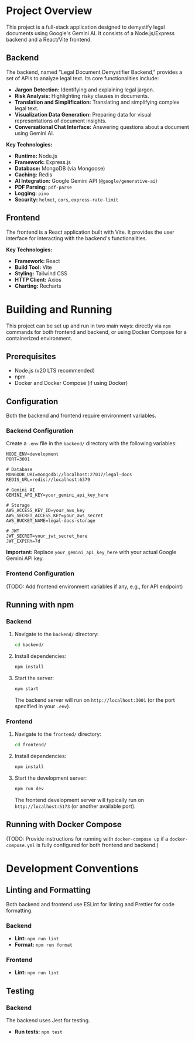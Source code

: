 # Project Overview

This project is a full-stack application designed to demystify legal documents using Google's Gemini AI. It consists of a Node.js/Express backend and a React/Vite frontend.

## Backend

The backend, named "Legal Document Demystifier Backend," provides a set of APIs to analyze legal text. Its core functionalities include:
*   **Jargon Detection:** Identifying and explaining legal jargon.
*   **Risk Analysis:** Highlighting risky clauses in documents.
*   **Translation and Simplification:** Translating and simplifying complex legal text.
*   **Visualization Data Generation:** Preparing data for visual representations of document insights.
*   **Conversational Chat Interface:** Answering questions about a document using Gemini AI.

**Key Technologies:**
*   **Runtime:** Node.js
*   **Framework:** Express.js
*   **Database:** MongoDB (via Mongoose)
*   **Caching:** Redis
*   **AI Integration:** Google Gemini API (`@google/generative-ai`)
*   **PDF Parsing:** `pdf-parse`
*   **Logging:** `pino`
*   **Security:** `helmet`, `cors`, `express-rate-limit`

## Frontend

The frontend is a React application built with Vite. It provides the user interface for interacting with the backend's functionalities.

**Key Technologies:**
*   **Framework:** React
*   **Build Tool:** Vite
*   **Styling:** Tailwind CSS
*   **HTTP Client:** Axios
*   **Charting:** Recharts

# Building and Running

This project can be set up and run in two main ways: directly via `npm` commands for both frontend and backend, or using Docker Compose for a containerized environment.

## Prerequisites

*   Node.js (v20 LTS recommended)
*   npm
*   Docker and Docker Compose (if using Docker)

## Configuration

Both the backend and frontend require environment variables.

### Backend Configuration

Create a `.env` file in the `backend/` directory with the following variables:

```
NODE_ENV=development
PORT=3001

# Database
MONGODB_URI=mongodb://localhost:27017/legal-docs
REDIS_URL=redis://localhost:6379

# Gemini AI
GEMINI_API_KEY=your_gemini_api_key_here

# Storage
AWS_ACCESS_KEY_ID=your_aws_key
AWS_SECRET_ACCESS_KEY=your_aws_secret
AWS_BUCKET_NAME=legal-docs-storage

# JWT
JWT_SECRET=your_jwt_secret_here
JWT_EXPIRY=7d
```
**Important:** Replace `your_gemini_api_key_here` with your actual Google Gemini API key.

### Frontend Configuration

(TODO: Add frontend environment variables if any, e.g., for API endpoint)

## Running with npm

### Backend

1.  Navigate to the `backend/` directory:
    ```sh
    cd backend/
    ```
2.  Install dependencies:
    ```sh
    npm install
    ```
3.  Start the server:
    ```sh
    npm start
    ```
    The backend server will run on `http://localhost:3001` (or the port specified in your `.env`).

### Frontend

1.  Navigate to the `frontend/` directory:
    ```sh
    cd frontend/
    ```
2.  Install dependencies:
    ```sh
    npm install
    ```
3.  Start the development server:
    ```sh
    npm run dev
    ```
    The frontend development server will typically run on `http://localhost:5173` (or another available port).

## Running with Docker Compose

(TODO: Provide instructions for running with `docker-compose up` if a `docker-compose.yml` is fully configured for both frontend and backend.)

# Development Conventions

## Linting and Formatting

Both backend and frontend use ESLint for linting and Prettier for code formatting.

### Backend

*   **Lint:** `npm run lint`
*   **Format:** `npm run format`

### Frontend

*   **Lint:** `npm run lint`

## Testing

### Backend

The backend uses Jest for testing.
*   **Run tests:** `npm test`
